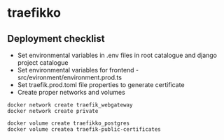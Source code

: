# traefikko

## Deployment checklist

- Set environmental variables in .env files in root catalogue and django project catalogue
- Set environmental variables for frontend - src/evironment/environment.prod.ts
- Set traefik.prod.toml file properties to generate certificate
- Create proper networks and volumes

```shell
docker network create traefik_webgateway
docker network create private

docker volume create traefikko_postgres
docker volume createa traefik-public-certificates
```
